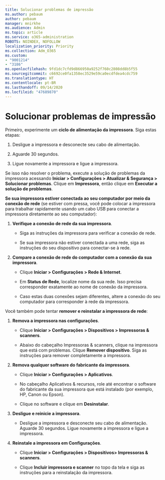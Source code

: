 ```yaml
---
title: Solucionar problemas de impressão
ms.author: pebaum
author: pebaum
manager: mnirkhe
ms.audience: Admin
ms.topic: article
ms.service: o365-administration
ROBOTS: NOINDEX, NOFOLLOW
localization_priority: Priority
ms.collection: Adm_O365
ms.custom:
- "9001214"
- "3186"
ms.openlocfilehash: 9fd1dc7cfd9d866950a9252f760c2808dd8b5f55
ms.sourcegitcommit: c6692ce0fa1358ec3529e59ca0ecdfdea4cdc759
ms.translationtype: HT
ms.contentlocale: pt-BR
ms.lasthandoff: 09/14/2020
ms.locfileid: "47689870"
---
```

# <a name="troubleshoot-your-printer"></a>Solucionar problemas de impressão

Primeiro, experimente um **ciclo de alimentação da impressora**. Siga estas etapas:

1. Desligue a impressora e desconecte seu cabo de alimentação.

2. Aguarde 30 segundos.

3. Ligue novamente a impressora e ligue a impressora.

Se isso não resolver o problema, execute a solução de problemas da impressora acessando **Iniciar > Configurações > Atualizar & Segurança > Solucionar problemas**. Clique em **Impressora**, então clique em **Executar a solução de problemas**.

**Se sua impressora estiver conectada ao seu computador por meio da conexão de rede** (se estiver com pressa, você pode colocar a impressora para trabalhar rapidamente usando um cabo USB para conectar a impressora diretamente ao seu computador):

1. **Verifique a conexão de rede da sua impressora**.
    
    - Siga as instruções da impressora para verificar a conexão de rede.

    - Se sua impressora não estiver conectada a uma rede, siga as instruções do seu dispositivo para conectar-se à rede.

2. **Compare a conexão de rede do computador com a conexão da sua impressora**.

    - Clique **Iniciar > Configurações > Rede & Internet**.

    - Em **Status de Rede**, localize nome da sua rede. Isso precisa corresponder exatamente ao nome de conexão da impressora.

    - Caso estas duas conexões sejam diferentes, altere a conexão do seu computador para corresponder à rede da impressora.

Você também pode tentar **remover e reinstalar a impressora de rede**:

1. **Remova a impressora nas configurações**.

    - Clique **Iniciar > Configurações > Dispositivos > Impressoras & scanners**.

    - Abaixo do cabeçalho Impressoras & scanners, clique na impressora que está com problemas. Clique **Remover dispositivo**. Siga as instruções para remover completamente a impressora.

2. **Remova qualquer software do fabricante da impressora**.

    - Clique **Iniciar > Configurações > Aplicativos**.

    - No cabeçalho Aplicativos & recursos, role até encontrar o software do fabricante da sua impressora que está instalado (por exemplo, HP, Canon ou Epson).

    - Clique no software e clique em **Desinstalar**.

3. **Desligue e reinicie a impressora**.

    - Desligue a impressora e desconecte seu cabo de alimentação. Aguarde 30 segundos. Ligue novamente a impressora e ligue a impressora.

4. **Reinstale a impressora em Configurações**.

    - Clique **Iniciar > Configurações > Dispositivos> Impressoras & scanners**.
 
    - Clique **Incluir impressora e scanner** no topo da tela e siga as instruções para a reinstalação da impressora.
